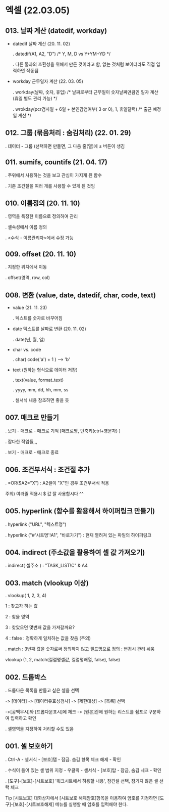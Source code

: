 # 엑셀 (22.03.05)

## **013. 날짜 계산 (datedif,  workday)**
  - datedif 날짜 계산 (20. 11. 02)

    . datedif(A1, A2, "D")  /* Y, M, D  vs  Y+YM+YD */

    . 다른 툴과의 호환성을 위해서 만든 것이라고 함,  없는 것처럼 보이더라도 직접 입력하면 작동됨

  - workday 근무일자 계산 (22. 03. 05)

    . workday(날짜, 숫자, 휴입)  /* 날짜로부터 근무일이 숫자날짜만큼인 일자 계산 (휴일 별도 관리 가능) */

    . wrokday(pcr검사일 + 6일 + 본인감염여부( 3 or 0),  1,  휴일달력)  /* 출근 예정일 계산 */

 

## **012. 그룹 (묶음처리 : 숨김처리) (22. 01. 29)**
  . 데이터 - 그룹  (선택하면 만들면, 그 다음 줄(열)에 ± 버튼이 생김

 

## **011. sumifs, countifs (21. 04. 17)**
  . 주위에서 사용하는 것을 보고 관심이 가지게 된 함수

  . 기존 조건절을 여러 개를 사용할 수 있게 된 것임

 

## **010. 이름정의 (20. 11. 10)**
  . 영역을 특정한 이름으로 정의하여 관리

  . 셀속성에서 이름 정의

  .  <수식 - 이름관리자>에서 수정 가능

 

## **009. offset (20. 11. 10)**
  . 지정한 위치에서 이동

  . offset(영역, row, col)

 

## **008. 변환 (value, date, datedif, char, code, text)**
  - value (21. 11. 23)

    . 텍스트를 숫자로 바꾸어짐

  - date 텍스트를 날짜로 변환 (20. 11. 02)

    . date(년, 월, 일)

 

  - char  vs.  code

    . char( code('a') + 1 )  --> 'b'

  - text (원하는 형식으로 데이터 저장)

    . text(value, format_text)

    . yyyy, mm, dd, hh, mm, ss

    . 셀서식 내용 참조하면 좋을 듯

 

## **007. 매크로 만들기**
  . 보기 - 매크로 - 매크로 기억 [매크로명, 단축키(ctrl+영문자) ]

  . 잡다한 작업들,,,

  . 보기 - 매크로 - 매크로 종료

 

## **006. 조건부서식 : 조건절 추가**
. =OR($A2="X") : A2셀이 "X"인 경우 조건부서식 적용

주의) 여러줄 적용시 $ 값 잘 사용합시다 ^^

 

## **005. hyperlink (함수를 활용해서 하이퍼링크 만들기)**
. hyperlink ("URL", "텍스트명")

. hyperlink ("#'시트명'!A1", "바로가기") : 현재 열려져 있는 파일의 하이퍼링크

 

## **004. indirect (주소값을 활용하여 셀 값 가져오기)**
. indirect( 셀주소 ) : "TASK_LIST!C" & A4

 

## **003. match (vlookup 이상)**
. vlookup( 1, 2, 3, 4)

1 : 찾고자 하는 값

2 : 찾을 영역

3 : 찾았으면 몇번째 값을 가져갈까요?

4 : false : 정확하게 일치하는 값을 찾음 (주의)

. match : 3번째 값을 숫자로써 정의하지 않고 필드명으로 정의 : 변경시 관리 쉬움

vlookup (1, 2, match(컬럼명셀값, 컬럼명배열, false), false)

 

## **002. 드롭박스**
. 드롭다운 목록을 만들고 싶은 셀을 선택

-> [데이터] -> [데이터유효성검사] -> [제한대상] -> [목록] 선택

->[공백무시]와 [드롭다운표시]에 체크 -> [원본]란에 원하는 리스트를 쉼포로 구분하여 입력하고 확인

. 셀영역을 지정하여 처리할 수도 있음

 

## **001. 셀 보호하기**
. Ctrl-A - 셀서식 - [보호]탭 - 잠금. 숨김 항목 체크 해제 - 확인

. 수식이 들어 있는 셀 범위 지정 - 우클릭 - 셀서식 - [보호]탑 - 잠금, 숨김 ㅞ크 - 확인

. [도구]-[보호]-[시트보호] '워크시트에서 허용할 내용', 잠긴셀 선택, 잠기지 않은 셀 선택 체크

Tip [시트보호] 대화상자에서 [시트보호 해제암호]항목을 이용하여 암호를 지정하면 [도구]-[보호]-[시트보호해제] 메뉴를 실행할 때 암호를 입력해야 한다.